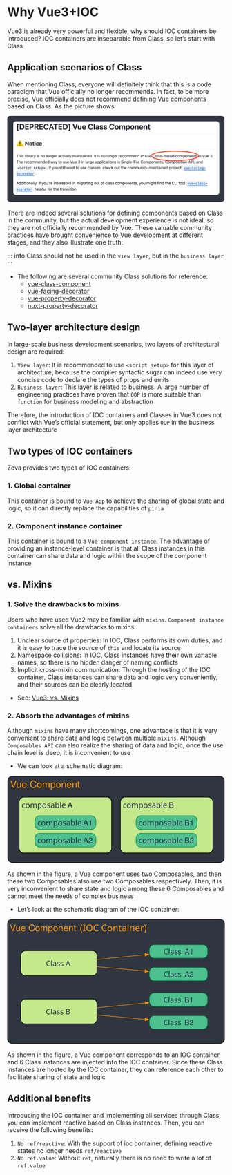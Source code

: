 # Why Vue3+IOC

Vue3 is already very powerful and flexible, why should IOC containers be introduced? IOC containers are inseparable from Class, so let’s start with Class

## Application scenarios of Class

When mentioning Class, everyone will definitely think that this is a code paradigm that Vue officially no longer recommends. In fact, to be more precise, Vue officially does not recommend defining Vue components based on Class. As the picture shows:

![](../../assets/img/vue-class-component-deprecated.png)

There are indeed several solutions for defining components based on Class in the community, but the actual development experience is not ideal, so they are not officially recommended by Vue. These valuable community practices have brought convenience to Vue development at different stages, and they also illustrate one truth:

::: info
Class should not be used in the `view layer`, but in the `business layer`
:::

- The following are several community Class solutions for reference:
  - [vue-class-component](https://github.com/vuejs/vue-class-component)
  - [vue-facing-decorator](https://github.com/facing-dev/vue-facing-decorator)
  - [vue-property-decorator](https://github.com/kaorun343/vue-property-decorator)
  - [nuxt-property-decorator](https://github.com/nuxt-community/nuxt-property-decorator)

## Two-layer architecture design

In large-scale business development scenarios, two layers of architectural design are required:

1. `View layer`: It is recommended to use `<script setup>` for this layer of architecture, because the compiler syntactic sugar can indeed use very concise code to declare the types of props and emits
2. `Business layer`: This layer is related to business. A large number of engineering practices have proven that `OOP` is more suitable than `function` for business modeling and abstraction

Therefore, the introduction of IOC containers and Classes in Vue3 does not conflict with Vue’s official statement, but only applies `OOP` in the business layer architecture

## Two types of IOC containers

Zova provides two types of IOC containers:

### 1. Global container

This container is bound to `Vue App` to achieve the sharing of global state and logic, so it can directly replace the capabilities of `pinia`

### 2. Component instance container

This container is bound to a `Vue component instance`. The advantage of providing an instance-level container is that all Class instances in this container can share data and logic within the scope of the component instance

## vs. Mixins ​

### 1. Solve the drawbacks to mixins

Users who have used Vue2 may be familiar with `mixins`. `Component instance containers` solve all the drawbacks to mixins:

1. Unclear source of properties: In IOC, Class performs its own duties, and it is easy to trace the source of `this` and locate its source
2. Namespace collisions: In IOC, Class instances have their own variable names, so there is no hidden danger of naming conflicts
3. Implicit cross-mixin communication: Through the hosting of the IOC container, Class instances can share data and logic very conveniently, and their sources can be clearly located

- See: [Vue3: vs. Mixins](https://vuejs.org/guide/reusability/composables.html#vs-mixins)

### 2. Absorb the advantages of mixins

Although `mixins` have many shortcomings, one advantage is that it is very convenient to share data and logic between multiple `mixins`. Although `Composables API` can also realize the sharing of data and logic, once the use chain level is deep, it is inconvenient to use

- We can look at a schematic diagram:

![why-ioc-composable](../../assets/img/why-ioc-composable.svg)

As shown in the figure, a Vue component uses two Composables, and then these two Composables also use two Composables respectively. Then, it is very inconvenient to share state and logic among these 6 Composables and cannot meet the needs of complex business

- Let’s look at the schematic diagram of the IOC container:

![why-ioc-class](../../assets/img/why-ioc-class.svg)

As shown in the figure, a Vue component corresponds to an IOC container, and 6 Class instances are injected into the IOC container. Since these Class instances are hosted by the IOC container, they can reference each other to facilitate sharing of state and logic

## Additional benefits

Introducing the IOC container and implementing all services through Class, you can implement reactive based on Class instances. Then, you can receive the following benefits:

1. `No ref/reactive`: With the support of ioc container, defining reactive states no longer needs `ref/reactive`
2. `No ref.value`: Without `ref`, naturally there is no need to write a lot of `ref.value`
